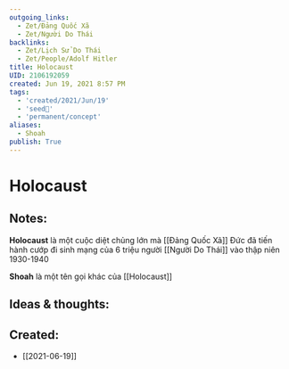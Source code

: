 ```yaml
---
outgoing_links:
  - Zet/Đảng Quốc Xã
  - Zet/Người Do Thái
backlinks:
  - Zet/Lịch Sử Do Thái
  - Zet/People/Adolf Hitler
title: Holocaust
UID: 2106192059
created: Jun 19, 2021 8:57 PM 
tags:
  - 'created/2021/Jun/19'
  - 'seed🥜'
  - 'permanent/concept'
aliases:
  - Shoah
publish: True
---
```

# Holocaust

## Notes:
**Holocaust** là một cuộc diệt chủng lớn mà [[Đảng Quốc Xã]] Đức đã tiến hành cướp đi sinh mạng của 6 triệu người [[Người Do Thái]] vào thập niên 1930-1940

**Shoah** là một tên gọi khác của [[Holocaust]]

## Ideas & thoughts:

## Created:
- [[2021-06-19]]
